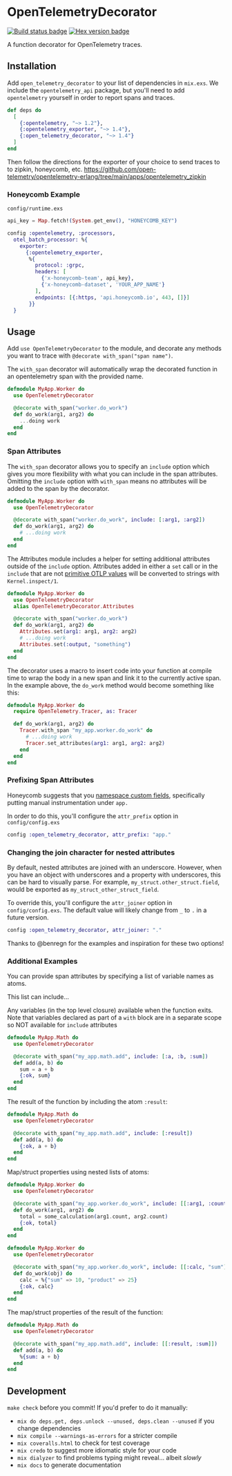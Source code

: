 # OpenTelemetryDecorator

[![Build status badge](https://github.com/marcdel/open_telemetry_decorator/workflows/Elixir%20CI/badge.svg)](https://github.com/marcdel/open_telemetry_decorator/actions)
[![Hex version badge](https://img.shields.io/hexpm/v/open_telemetry_decorator.svg)](https://hex.pm/packages/open_telemetry_decorator)

<!-- MDOC -->
<!-- INCLUDE -->
A function decorator for OpenTelemetry traces.

## Installation

Add `open_telemetry_decorator` to your list of dependencies in `mix.exs`. We include the `opentelemetry_api` package, but you'll need to add `opentelemetry` yourself in order to report spans and traces.

```elixir
def deps do
  [
    {:opentelemetry, "~> 1.2"},
    {:opentelemetry_exporter, "~> 1.4"},
    {:open_telemetry_decorator, "~> 1.4"}
  ]
end
```

Then follow the directions for the exporter of your choice to send traces to to zipkin, honeycomb, etc.
https://github.com/open-telemetry/opentelemetry-erlang/tree/main/apps/opentelemetry_zipkin

### Honeycomb Example

`config/runtime.exs`
```elixir
api_key = Map.fetch!(System.get_env(), "HONEYCOMB_KEY")

config :opentelemetry, :processors,
  otel_batch_processor: %{
    exporter:
      {:opentelemetry_exporter,
       %{
         protocol: :grpc,
         headers: [
           {'x-honeycomb-team', api_key},
           {'x-honeycomb-dataset', 'YOUR_APP_NAME'}
         ],
         endpoints: [{:https, 'api.honeycomb.io', 443, []}]
       }}
  }

```

## Usage

Add `use OpenTelemetryDecorator` to the module, and decorate any methods you want to trace with `@decorate with_span("span name")`.

The `with_span` decorator will automatically wrap the decorated function in an opentelemetry span with the provided name.

```elixir
defmodule MyApp.Worker do
  use OpenTelemetryDecorator

  @decorate with_span("worker.do_work")
  def do_work(arg1, arg2) do
    ...doing work
  end
end
```

### Span Attributes

The `with_span` decorator allows you to specify an `include` option which gives you more flexibility with what you can include in the span attributes. Omitting the `include` option with `with_span` means no attributes will be added to the span by the decorator.

```elixir
defmodule MyApp.Worker do
  use OpenTelemetryDecorator

  @decorate with_span("worker.do_work", include: [:arg1, :arg2])
  def do_work(arg1, arg2) do
    # ...doing work
  end
end
```

The Attributes module includes a helper for setting additional attributes outside of the `include` option. Attributes added in either a `set` call or in the `include` that are not [primitive OTLP values](https://github.com/open-telemetry/opentelemetry-specification/blob/main/specification/common/README.md#attribute) will be converted to strings with `Kernel.inspect/1`.

```elixir
defmodule MyApp.Worker do
  use OpenTelemetryDecorator
  alias OpenTelemetryDecorator.Attributes

  @decorate with_span("worker.do_work")
  def do_work(arg1, arg2) do
    Attributes.set(arg1: arg1, arg2: arg2)
    # ...doing work
    Attributes.set(:output, "something")
  end
end
```

The decorator uses a macro to insert code into your function at compile time to wrap the body in a new span and link it to the currently active span. In the example above, the `do_work` method would become something like this:

```elixir
defmodule MyApp.Worker do
  require OpenTelemetry.Tracer, as: Tracer

  def do_work(arg1, arg2) do
    Tracer.with_span "my_app.worker.do_work" do
      # ...doing work
      Tracer.set_attributes(arg1: arg1, arg2: arg2)
    end
  end
end
```

### Prefixing Span Attributes
Honeycomb suggests that you [namespace custom fields](https://docs.honeycomb.io/getting-data-in/data-best-practices/#namespace-custom-fields), specifically putting manual instrumentation under `app.`

In order to do this, you'll configure the `attr_prefix` option in `config/config.exs`
```elixir
config :open_telemetry_decorator, attr_prefix: "app."
```

### Changing the join character for nested attributes
By default, nested attributes are joined with an underscore. However, when you have an object with underscores and a property with underscores, this can be hard to visually parse. For example, `my_struct.other_struct.field`, would be exported as `my_struct_other_struct_field`.

To override this, you'll configure the `attr_joiner` option in `config/config.exs`. The default value will likely change from `_` to `.` in a future version.
```elixir
config :open_telemetry_decorator, attr_joiner: "."
```

Thanks to @benregn for the examples and inspiration for these two options!
<!-- MDOC -->

### Additional Examples

You can provide span attributes by specifying a list of variable names as atoms.

This list can include...

Any variables (in the top level closure) available when the function exits.
Note that variables declared as part of a `with` block are in a separate scope so NOT available for `include` attributes

```elixir
defmodule MyApp.Math do
  use OpenTelemetryDecorator

  @decorate with_span("my_app.math.add", include: [:a, :b, :sum])
  def add(a, b) do
    sum = a + b
    {:ok, sum}
  end
end
```

The result of the function by including the atom `:result`:

```elixir
defmodule MyApp.Math do
  use OpenTelemetryDecorator

  @decorate with_span("my_app.math.add", include: [:result])
  def add(a, b) do
    {:ok, a + b}
  end
end
```

Map/struct properties using nested lists of atoms:

```elixir
defmodule MyApp.Worker do
  use OpenTelemetryDecorator

  @decorate with_span("my_app.worker.do_work", include: [[:arg1, :count], [:arg2, :count], :total])
  def do_work(arg1, arg2) do
    total = some_calculation(arg1.count, arg2.count)
    {:ok, total}
  end
end
```

```elixir
defmodule MyApp.Worker do
  use OpenTelemetryDecorator

  @decorate with_span("my_app.worker.do_work", include: [[:calc, "sum"], [:calc, "product"]])
  def do_work(obj) do
    calc = %{"sum" => 10, "product" => 25}
    {:ok, calc}
  end
end
```

The map/struct properties of the result of the function:

```elixir
defmodule MyApp.Math do
  use OpenTelemetryDecorator

  @decorate with_span("my_app.math.add", include: [[:result, :sum]])
  def add(a, b) do
    %{sum: a + b}
  end
end
```

## Development

`make check` before you commit! If you'd prefer to do it manually:

* `mix do deps.get, deps.unlock --unused, deps.clean --unused` if you change dependencies
* `mix compile --warnings-as-errors` for a stricter compile
* `mix coveralls.html` to check for test coverage
* `mix credo` to suggest more idiomatic style for your code
* `mix dialyzer` to find problems typing might reveal… albeit *slowly*
* `mix docs` to generate documentation
